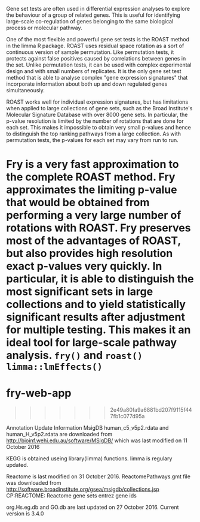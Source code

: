 Gene set tests are often used in differential expression analyses to explore the behaviour of a group of related genes. This is useful for identifying large-scale co-regulation of genes belonging to the same biological process or molecular pathway. 

One of the most flexible and powerful gene set tests is the ROAST method in the limma R package. ROAST uses residual space rotation as a sort of continuous version of sample permutation. Like permutation tests, it protects against false positives caused by correlations between genes in the set. Unlike permutation tests, it can be used with complex experimental design and with small numbers of replicates. It is the only gene set test method that is able to analyse complex "gene expression signatures" that incorporate information about both up and down regulated genes simultaneously.

ROAST works well for individual expression signatures, but has limitations when applied to large collections of gene sets, such as the Broad Institute's Molecular Signature Database with over 8000 gene sets. In particular, the p-value resolution is limited by the number of rotations that are done for each set. This makes it impossible to obtain very small p-values and hence to distinguish the top ranking pathways from a large collection. As with permutation tests, the p-values for each set may vary from run to run.

Fry is a very fast approximation to the complete ROAST method. Fry approximates the limiting p-value that would be obtained from performing a very large number of rotations with ROAST. Fry preserves most of the advantages of ROAST, but also provides high resolution exact p-values very quickly. In particular, it is able to distinguish the most significant sets in large collections and to yield statistically significant results after adjustment for multiple testing. This makes it an ideal tool for large-scale pathway analysis.
`fry()` and `roast()` `limma::lmEffects()`
=======
# fry-web-app
>>>>>>> 2e49a80fa9a6881bd207f9115f447fb1c077d95a

Annotation Update Information
MsigDB 
human_c5_v5p2.rdata and human_H_v5p2.rdata are downloaded from http://bioinf.wehi.edu.au/software/MSigDB/ which was last modified on 11 October 2016

KEGG is obtained useing library(limma) functions. limma is regulary updated. 

Reactome is last modified on 31 October 2016. ReactomePathways.gmt file was downloaded from http://software.broadinstitute.org/gsea/msigdb/collections.jsp CP:REACTOME: Reactome gene sets entrez gene ids

org.Hs.eg.db and GO.db are last updated on 27 October 2016. Current version is 3.4.0
